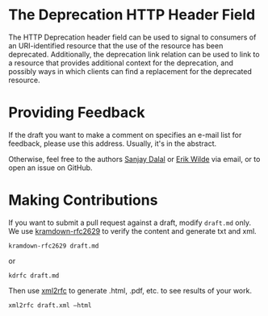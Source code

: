 # The Deprecation HTTP Header Field

The HTTP Deprecation header field can be used to signal to consumers of an URI-identified resource that the use of the resource has been deprecated. Additionally, the deprecation link relation can be used to link to a resource that provides additional context for the deprecation, and possibly ways in which clients can find a replacement for the deprecated resource.

# Providing Feedback

If the draft you want to make a comment on specifies an e-mail list for feedback, please use this address. Usually, it's in the abstract.

Otherwise, feel free to the authors [Sanjay Dalal](mailto:sanjay.dalal@cal.berkeley.edu) or [Erik Wilde](mailto:erik.wilde@dret.net) via email, or to open an issue on GitHub.

# Making Contributions

If you want to submit a pull request against a draft, modify `draft.md` only. We use [kramdown-rfc2629](https://github.com/cabo/kramdown-rfc2629) to verify the content and generate txt and xml. 

```
kramdown-rfc2629 draft.md
```

or

```
kdrfc draft.md
```

Then use [xml2rfc](https://xml2rfc.tools.ietf.org) to generate .html, .pdf, etc. to see results of your work.

```
xml2rfc draft.xml —html 
```




